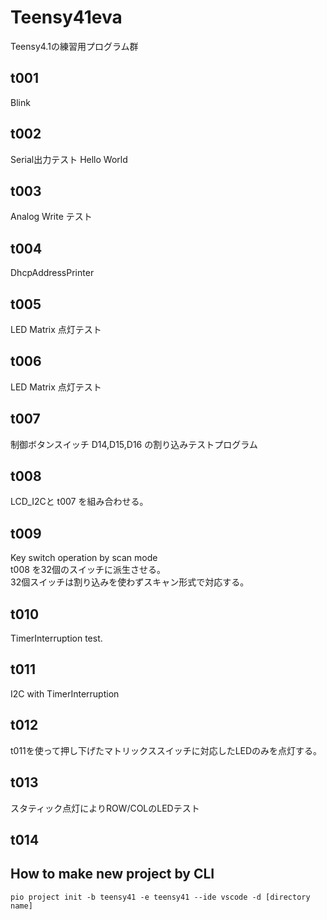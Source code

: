 # Teensy41eva

Teensy4.1の練習用プログラム群

## t001

Blink

## t002

Serial出力テスト Hello World

## t003

Analog Write テスト

## t004

DhcpAddressPrinter

## t005

LED Matrix 点灯テスト

## t006

LED Matrix 点灯テスト

## t007

制御ボタンスイッチ D14,D15,D16 の割り込みテストプログラム

## t008

LCD_I2Cと t007 を組み合わせる。

## t009

Key switch operation by scan mode  
t008 を32個のスイッチに派生させる。  
32個スイッチは割り込みを使わずスキャン形式で対応する。

## t010

TimerInterruption test.

## t011

I2C with TimerInterruption

## t012

t011を使って押し下げたマトリックススイッチに対応したLEDのみを点灯する。

## t013

スタティック点灯によりROW/COLのLEDテスト

## t014

## How to make new project by CLI

```pio project init -b teensy41 -e teensy41 --ide vscode -d [directory name]```


